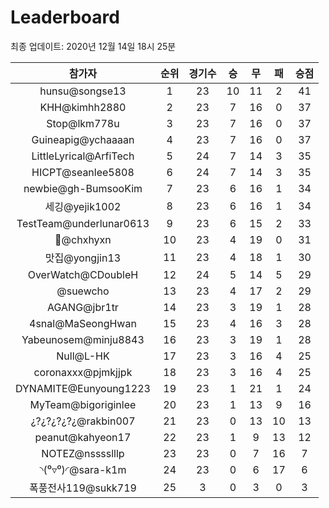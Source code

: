 # Leaderboard
최종 업데이트: 2020년 12월 14일 18시 25분




| 참가자 | 순위 | 경기수 | 승 | 무 | 패 | 승점 |
|:---:|:---:|:---:|:---:|:---:|:---:|:---:|
| hunsu@songse13 | 1 | 23 | 10 | 11 | 2 | 41 |
| KHH@kimhh2880 | 2 | 23 | 7 | 16 | 0 | 37 |
| Stop@lkm778u | 3 | 23 | 7 | 16 | 0 | 37 |
| Guineapig@ychaaaan | 4 | 23 | 7 | 16 | 0 | 37 |
| LittleLyrical@ArfiTech | 5 | 24 | 7 | 14 | 3 | 35 |
| HICPT@seanlee5808 | 6 | 24 | 7 | 14 | 3 | 35 |
| newbie@gh-BumsooKim | 7 | 23 | 6 | 16 | 1 | 34 |
| 세깅@yejik1002 | 8 | 23 | 6 | 16 | 1 | 34 |
| TestTeam@underlunar0613 | 9 | 23 | 6 | 15 | 2 | 33 |
| 👑@chxhyxn | 10 | 23 | 4 | 19 | 0 | 31 |
| 맛집@yongjin13 | 11 | 23 | 4 | 18 | 1 | 30 |
| OverWatch@CDoubleH | 12 | 24 | 5 | 14 | 5 | 29 |
| @suewcho | 13 | 23 | 4 | 17 | 2 | 29 |
| AGANG@jbr1tr | 14 | 23 | 3 | 19 | 1 | 28 |
| 4snal@MaSeongHwan | 15 | 23 | 4 | 16 | 3 | 28 |
| Yabeunosem@minju8843 | 16 | 23 | 3 | 19 | 1 | 28 |
| Null@L-HK | 17 | 23 | 3 | 16 | 4 | 25 |
| coronaxxx@pjmkjjpk | 18 | 23 | 3 | 16 | 4 | 25 |
| DYNAMITE@Eunyoung1223 | 19 | 23 | 1 | 21 | 1 | 24 |
| MyTeam@bigoriginlee | 20 | 23 | 1 | 13 | 9 | 16 |
| ¿?¿?¿?¿?¿@rakbin007 | 21 | 23 | 0 | 13 | 10 | 13 |
| peanut@kahyeon17 | 22 | 23 | 1 | 9 | 13 | 12 |
| NOTEZ@nsssslllp | 23 | 23 | 0 | 7 | 16 | 7 |
| ◝(⁰▿⁰)◜@sara-k1m | 24 | 23 | 0 | 6 | 17 | 6 |
| 폭풍전사119@sukk719 | 25 | 3 | 0 | 3 | 0 | 3 |